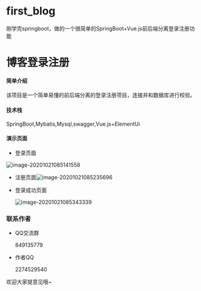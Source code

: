 # first_blog
刚学完springboot，做的一个很简单的SpringBoot+Vue.js前后端分离登录注册功能

# 博客登录注册


#### 简单介绍

该项目是一个简单易懂的前后端分离的登录注册项目，连接并和数据库进行校验。



#### 技术栈

SpringBoot,Mybatis,Mysql,swagger,Vue.js+ElementUi

#### 演示页面

- 登录页面

![image-20201021085141558](C:\Users\guosz\AppData\Roaming\Typora\typora-user-images\image-20201021085141558.png)

- 注册页面![image-20201021085235696](C:\Users\guosz\AppData\Roaming\Typora\typora-user-images\image-20201021085235696.png)

- 登录成功页面

  ![image-20201021085343339](C:\Users\guosz\AppData\Roaming\Typora\typora-user-images\image-20201021085343339.png)

### 联系作者

- QQ交流群

  849135779

  

- 作者QQ

  2274529540

 欢迎大家提意见哦~
